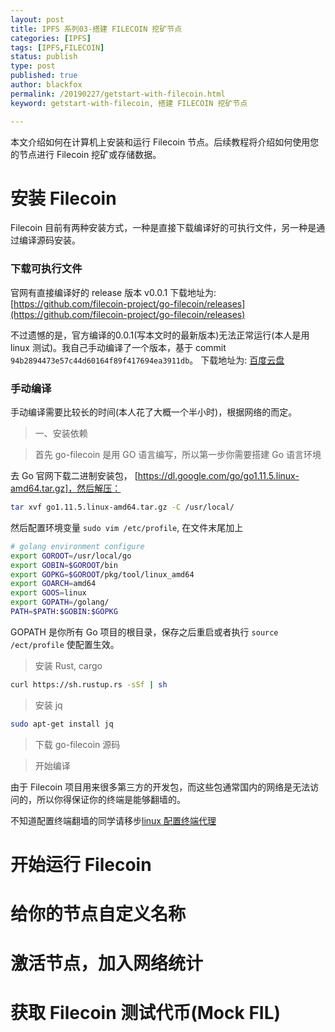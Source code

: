 ```yaml
---
layout: post
title: IPFS 系列03-搭建 FILECOIN 挖矿节点
categories: [IPFS]
tags: [IPFS,FILECOIN]
status: publish
type: post
published: true
author: blackfox
permalink: /20190227/getstart-with-filecoin.html
keyword: getstart-with-filecoin, 搭建 FILECOIN 挖矿节点

---
```


本文介绍如何在计算机上安装和运行 Filecoin 节点。后续教程将介绍如何使用您的节点进行 Filecoin 挖矿或存储数据。

# 安装 Filecoin 
Filecoin 目前有两种安装方式，一种是直接下载编译好的可执行文件，另一种是通过编译源码安装。

### 下载可执行文件
官网有直接编译好的 release 版本 v0.0.1
下载地址为: [https://github.com/filecoin-project/go-filecoin/releases](https://github.com/filecoin-project/go-filecoin/releases)

不过遗憾的是，官方编译的0.0.1(写本文时的最新版本)无法正常运行(本人是用 linux 测试)。我自己手动编译了一个版本，基于 commit 
`94b2894473e57c44d60164f89f417694ea3911db`。 下载地址为: [百度云盘](https://pan.baidu.com/s/1Nf9hqqXDfw6u2aP3Lu1xuA)

### 手动编译
手动编译需要比较长的时间(本人花了大概一个半小时)，根据网络的而定。

> 一、安装依赖

> 首先 go-filecoin 是用 GO 语言编写，所以第一步你需要搭建 Go 语言环境

去 Go 官网下载二进制安装包， [https://dl.google.com/go/go1.11.5.linux-amd64.tar.gz]，然后解压：

```bash
tar xvf go1.11.5.linux-amd64.tar.gz -C /usr/local/ 
```

然后配置环境变量 `sudo vim /etc/profile`, 在文件末尾加上

```bash
# golang environment configure
export GOROOT=/usr/local/go
export GOBIN=$GOROOT/bin
export GOPKG=$GOROOT/pkg/tool/linux_amd64
export GOARCH=amd64
export GOOS=linux 
export GOPATH=/golang/
PATH=$PATH:$GOBIN:$GOPKG
```
GOPATH 是你所有 Go 项目的根目录，保存之后重启或者执行 `source /ect/profile` 使配置生效。

> 安装 Rust, cargo

```bash
curl https://sh.rustup.rs -sSf | sh
```

> 安装 jq

```bash
sudo apt-get install jq
```

> 下载 go-filecoin 源码

> 开始编译

由于 Filecoin 项目用来很多第三方的开发包，而这些包通常国内的网络是无法访问的，所以你得保证你的终端是能够翻墙的。

不知道配置终端翻墙的同学请移步[linux 配置终端代理](/20190121/proxy-in-terminal.html)

# 开始运行 Filecoin

# 给你的节点自定义名称

# 激活节点，加入网络统计

# 获取 Filecoin 测试代币(Mock FIL)


